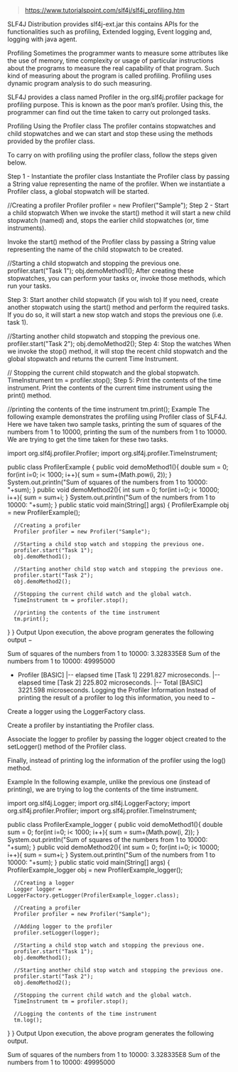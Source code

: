 > https://www.tutorialspoint.com/slf4j/slf4j_profiling.htm

SLF4J Distribution provides slf4j-ext.jar this contains APIs for the functionalities such as profiling, Extended logging, Event logging and, logging with java agent.

Profiling
Sometimes the programmer wants to measure some attributes like the use of memory, time complexity or usage of particular instructions about the programs to measure the real capability of that program. Such kind of measuring about the program is called profiling. Profiling uses dynamic program analysis to do such measuring.

SLF4J provides a class named Profiler in the org.slf4j.profiler package for profiling purpose. This is known as the poor man’s profiler. Using this, the programmer can find out the time taken to carry out prolonged tasks.

Profiling Using the Profiler class
The profiler contains stopwatches and child stopwatches and we can start and stop these using the methods provided by the profiler class.

To carry on with profiling using the profiler class, follow the steps given below.

Step 1 - Instantiate the profiler class
Instantiate the Profiler class by passing a String value representing the name of the profiler. When we instantiate a Profiler class, a global stopwatch will be started.

//Creating a profiler
Profiler profiler = new Profiler("Sample");
Step 2 - Start a child stopwatch
When we invoke the start() method it will start a new child stopwatch (named) and, stops the earlier child stopwatches (or, time instruments).

Invoke the start() method of the Profiler class by passing a String value representing the name of the child stopwatch to be created.

//Starting a child stopwatch and stopping the previous one.
profiler.start("Task 1");
obj.demoMethod1();
After creating these stopwatches, you can perform your tasks or, invoke those methods, which run your tasks.

Step 3: Start another child stopwatch (if you wish to)
If you need, create another stopwatch using the start() method and perform the required tasks. If you do so, it will start a new stop watch and stops the previous one (i.e. task 1).

//Starting another child stopwatch and stopping the previous one.
profiler.start("Task 2");
obj.demoMethod2();
Step 4: Stop the watches
When we invoke the stop() method, it will stop the recent child stopwatch and the global stopwatch and returns the current Time Instrument.

// Stopping the current child stopwatch and the global stopwatch.
TimeInstrument tm = profiler.stop();
Step 5: Print the contents of the time instrument.
Print the contents of the current time instrument using the print() method.

//printing the contents of the time instrument
tm.print();
Example
The following example demonstrates the profiling using Profiler class of SLF4J. Here we have taken two sample tasks, printing the sum of squares of the numbers from 1 to 10000, printing the sum of the numbers from 1 to 10000. We are trying to get the time taken for these two tasks.

import org.slf4j.profiler.Profiler;
import org.slf4j.profiler.TimeInstrument;

public class ProfilerExample {
   public void demoMethod1(){
      double sum = 0;
      for(int i=0; i< 1000; i++){
         sum = sum+(Math.pow(i, 2));
      }
      System.out.println("Sum of squares of the numbers from 1 to 10000: "+sum);
   }
   public void demoMethod2(){
      int sum = 0;
      for(int i=0; i< 10000; i++){
         sum = sum+i;
      }
      System.out.println("Sum of the numbers from 1 to 10000: "+sum);
   }
   public static void main(String[] args) {
      ProfilerExample obj = new ProfilerExample();

      //Creating a profiler
      Profiler profiler = new Profiler("Sample");

      //Starting a child stop watch and stopping the previous one.
      profiler.start("Task 1");
      obj.demoMethod1();

      //Starting another child stop watch and stopping the previous one.
      profiler.start("Task 2");
      obj.demoMethod2();
 
      //Stopping the current child watch and the global watch.
      TimeInstrument tm = profiler.stop();

      //printing the contents of the time instrument
      tm.print();
   }
}
Output
Upon execution, the above program generates the following output −

Sum of squares of the numbers from 1 to 10000: 3.328335E8
Sum of the numbers from 1 to 10000: 49995000
+ Profiler [BASIC]
|-- elapsed time [Task 1] 2291.827 microseconds.
|-- elapsed time [Task 2] 225.802 microseconds.
|-- Total [BASIC] 3221.598 microseconds.
Logging the Profiler Information
Instead of printing the result of a profiler to log this information, you need to −

Create a logger using the LoggerFactory class.

Create a profiler by instantiating the Profiler class.

Associate the logger to profiler by passing the logger object created to the setLogger() method of the Profiler class.

Finally, instead of printing log the information of the profiler using the log() method.

Example
In the following example, unlike the previous one (instead of printing), we are trying to log the contents of the time instrument.

import org.slf4j.Logger;
import org.slf4j.LoggerFactory;
import org.slf4j.profiler.Profiler;
import org.slf4j.profiler.TimeInstrument;

public class ProfilerExample_logger {
   public void demoMethod1(){
      double sum = 0;
      for(int i=0; i< 1000; i++){
         sum = sum+(Math.pow(i, 2));
      }
      System.out.println("Sum of squares of the numbers from 1 to 10000: "+sum);
   }
   public void demoMethod2(){
      int sum = 0;
      for(int i=0; i< 10000; i++){
         sum = sum+i;
      }
      System.out.println("Sum of the numbers from 1 to 10000: "+sum);
   }
   public static void main(String[] args) {
      ProfilerExample_logger obj = new ProfilerExample_logger();

      //Creating a logger
      Logger logger = LoggerFactory.getLogger(ProfilerExample_logger.class);

      //Creating a profiler
      Profiler profiler = new Profiler("Sample");

      //Adding logger to the profiler
      profiler.setLogger(logger);

      //Starting a child stop watch and stopping the previous one.
      profiler.start("Task 1");
      obj.demoMethod1();

      //Starting another child stop watch and stopping the previous one.
      profiler.start("Task 2");
      obj.demoMethod2();

      //Stopping the current child watch and the global watch.
      TimeInstrument tm = profiler.stop();

      //Logging the contents of the time instrument
      tm.log();
   }
}
Output
Upon execution, the above program generates the following output.

Sum of squares of the numbers from 1 to 10000: 3.328335E8
Sum of the numbers from 1 to 10000: 49995000

